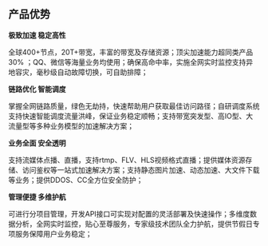 ## 产品优势

**极致加速 稳定高性**

全球400+节点，20T+带宽，丰富的带宽及存储资源；顶尖加速能力超同类产品30% ；QQ、微信等海量业务均使用；确保高命中率，实施全网实时监控支持异地容灾，毫秒级自动故障切换，可自助排障；

**链路优化 智能调度**

掌握全网链路质量，绿色无劫持，快速帮助用户获取最佳访问路径；自研调度系统支持快速智能调度流量洪峰，保证业务稳定顺畅；支持带宽突发型、高IO型、大流量型等多种业务模型的加速解决方案； 

**业务全面 安全透明**

支持流媒体点播、直播，支持rtmp、FLV、HLS视频格式直播；提供媒体资源存储、访问鉴权等一站式加速解决方案；支持静态图片加速、动态加速、大文件下载等业务；提供DDOS、CC全方位安全防护；

**管理便捷 多维护航**

可进行分项目管理，开发API接口可实现对配置的灵活部署及快速操作；多维度数据分析，全网实时监控，贴心至尊服务，专家级技术团队全力护航，提供节假日专项服务保障用户业务稳定；
